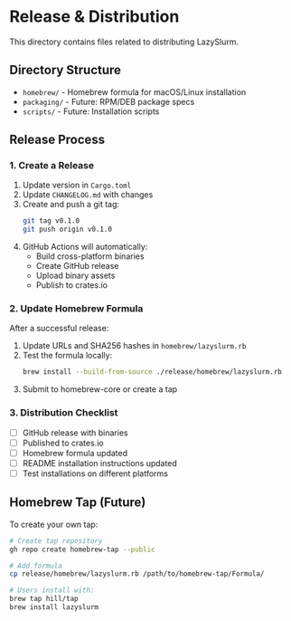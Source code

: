 # Release & Distribution

This directory contains files related to distributing LazySlurm.

## Directory Structure

- `homebrew/` - Homebrew formula for macOS/Linux installation
- `packaging/` - Future: RPM/DEB package specs
- `scripts/` - Future: Installation scripts

## Release Process

### 1. Create a Release

1. Update version in `Cargo.toml`
2. Update `CHANGELOG.md` with changes
3. Create and push a git tag:
   ```bash
   git tag v0.1.0
   git push origin v0.1.0
   ```
4. GitHub Actions will automatically:
   - Build cross-platform binaries
   - Create GitHub release
   - Upload binary assets
   - Publish to crates.io

### 2. Update Homebrew Formula

After a successful release:

1. Update URLs and SHA256 hashes in `homebrew/lazyslurm.rb`
2. Test the formula locally:
   ```bash
   brew install --build-from-source ./release/homebrew/lazyslurm.rb
   ```
3. Submit to homebrew-core or create a tap

### 3. Distribution Checklist

- [ ] GitHub release with binaries
- [ ] Published to crates.io
- [ ] Homebrew formula updated
- [ ] README installation instructions updated
- [ ] Test installations on different platforms

## Homebrew Tap (Future)

To create your own tap:

```bash
# Create tap repository
gh repo create homebrew-tap --public

# Add formula
cp release/homebrew/lazyslurm.rb /path/to/homebrew-tap/Formula/

# Users install with:
brew tap hill/tap
brew install lazyslurm
```